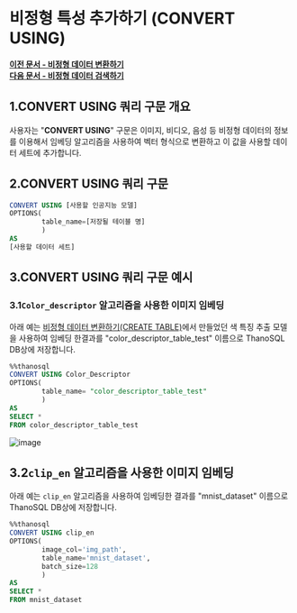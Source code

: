 # __비정형 특성 추가하기 (CONVERT USING)__

**[이전 문서 - 비정형 데이터 변환하기](/how-to_guides/modelling/CREATE_TABLE_SYNTAX/)**  
**[다음 문서 - 비정형 데이터 검색하기](/how-to_guides/modelling/SEARCH_SYNTAX/)**

## __1.CONVERT USING 쿼리 구문 개요__

사용자는 "__CONVERT USING__"  구문은 이미지, 비디오, 음성 등 비정형 데이터의 정보를 이용해서 임베딩 알고리즘을 사용하여 벡터 형식으로 변환하고 이 값을 사용할 데이터 세트에 추가합니다.

## __2.CONVERT USING 쿼리 구문__

```sql
CONVERT USING [사용할 인공지능 모델]
OPTIONS(
        table_name=[저장될 테이블 명]
        )
AS 
[사용할 데이터 세트]
```

## __3.CONVERT USING 쿼리 구문 예시__ 

### __3.1`Color_descriptor` 알고리즘을 사용한 이미지 임베딩__ 
아래 예는 [비정형 데이터 변환하기(CREATE TABLE)](../modelling/CREATE_TABLE_SYNTAX.md)에서 만들었던 색 특징 추출 모델을 사용하여 임베딩 한결과를 "color_descriptor_table_test" 이름으로 ThanoSQL DB상에 저장합니다.

```sql
%%thanosql
CONVERT USING Color_Descriptor
OPTIONS(
        table_name= "color_descriptor_table_test"
        )
AS 
SELECT * 
FROM color_descriptor_table_test
```

![image](/img/CONVERT_USING_img1.png) <br>

## __3.2`clip_en` 알고리즘을 사용한 이미지 임베딩__
아래 예는 `clip_en` 알고리즘을 사용하여 임베딩한 결과를 "mnist_dataset" 이름으로 ThanoSQL DB상에 저장합니다.
```sql
%%thanosql
CONVERT USING clip_en
OPTIONS(
        image_col='img_path', 
        table_name='mnist_dataset', 
        batch_size=128
        )
AS 
SELECT * 
FROM mnist_dataset
```